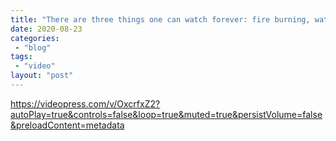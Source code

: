 ```yaml
---
title: "There are three things one can watch forever: fire burning, water falling, and computation progress bars"
date: 2020-08-23
categories: 
 - "blog"
tags: 
 - "video"
layout: "post"
---
```


<https://videopress.com/v/OxcrfxZ2?autoPlay=true&controls=false&loop=true&muted=true&persistVolume=false&preloadContent=metadata>
